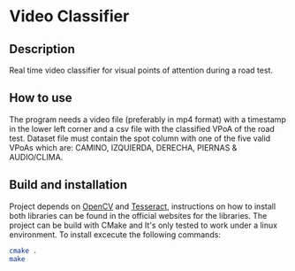 # Video Classifier
## Description
Real time video classifier for visual points of attention during a road test.
## How to use
The program needs a video file (preferably in mp4 format) with a timestamp in the lower left corner and a csv file with the classified VPoA of the road test.
Dataset file must contain the spot column with one of the five valid VPoAs which are: CAMINO, IZQUIERDA, DERECHA, PIERNAS & AUDIO/CLIMA.
## Build and installation
Project depends on [OpenCV](https://docs.opencv.org/4.x/d0/d3d/tutorial_general_install.html) and [Tesseract](https://github.com/tesseract-ocr/tesseract), instructions on how to install both libraries can be found in the official websites for the libraries.
The project can be build with CMake and It's only tested to work under a linux environment.
To install excecute the following commands:
```bash 
cmake .
make
```

